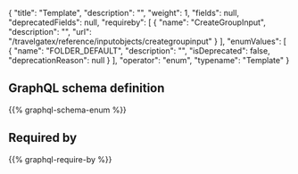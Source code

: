 {
  "title": "Template",
  "description": "",
  "weight": 1,
  "fields": null,
  "deprecatedFields": null,
  "requireby": [
    {
      "name": "CreateGroupInput",
      "description": "",
      "url": "/travelgatex/reference/inputobjects/creategroupinput"
    }
  ],
  "enumValues": [
    {
      "name": "FOLDER_DEFAULT",
      "description": "",
      "isDeprecated": false,
      "deprecationReason": null
    }
  ],
  "operator": "enum",
  "typename": "Template"
}
## GraphQL schema definition

{{% graphql-schema-enum %}}

## Required by

{{% graphql-require-by %}}
